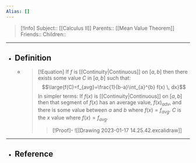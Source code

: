 ```yaml
---
Alias: []
---
```

> [!Info]
> Subject:: [[Calculus II]]
> Parents:: [[Mean Value Theorem]]
> Friends:: 
> Children:: 
---
- ## Definition
	- > [!Equation]
	  > If $f$ is [[Continuity|Continuous]] on $[a,b]$ then there exists some value $C$ in $[a,b]$ such that:
	  > $$\large{f(C)=f_{avg}=\frac{1}{b-a}\int_{a}^{b} f(x) \, dx}$$
	  > In simpler terms: If $f(x)$ is [[Continuity|Continuous]] on $[a,b]$ then that segment of $f(x)$ has an average value, $f(x)_{adv}$, and there is some value between $a$ and $b$ where $f(x)=f_{avg}$. $C$ is the $x$ value where $f(x)=f_{avg}$.
	  > > [!Proof]-
	  > > ![[Drawing 2023-01-17 14.25.42.excalidraw]]
---
- ## Reference
